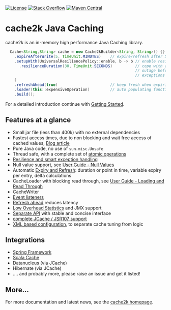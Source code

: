 [![License](https://x.h7e.eu/badges/xz/txt/license/apache)](https://www.apache.org/licenses/LICENSE-2.0.html)
[![Stack Overflow](https://x.h7e.eu/badges/xz/txt/stackoverflow/cache2k)](https://stackoverflow.com/questions/tagged/cache2k)
[![Maven Central](https://maven-badges.herokuapp.com/maven-central/org.cache2k/cache2k-core/badge.svg)](https://maven-badges.herokuapp.com/maven-central/org.cache2k/cache2k-core)

# cache2k Java Caching

cache2k is an in-memory high performance Java Caching library.

````java
  Cache<String,String> cache = new Cache2kBuilder<String, String>() {}
    .expireAfterWrite(5, TimeUnit.MINUTES)    // expire/refresh after 5 minutes
    .setupWith(UniversalResiliencePolicy::enable, b -> b // enable resilience policy
      .resilienceDuration(30, TimeUnit.SECONDS)          // cope with at most 30 seconds
                                                         // outage before propagating 
                                                         // exceptions
    )
    .refreshAhead(true)                       // keep fresh when expiring
    .loader(this::expensiveOperation)         // auto populating function
    .build();

````

For a detailed introduction continue with [Getting Started](https://cache2k.org/docs/latest/user-guide.html#getting-started).

## Features at a glance

 * Small jar file (less than 400k) with no external dependencies
 * Fastest access times, due to non blocking and wait free access of cached values, [Blog article](https://cruftex.net/2017/09/01/Java-Caching-Benchmarks-Part-3.html)
 * Pure Java code, no use of `sun.misc.Unsafe`
 * Thread safe, with a complete set of [atomic operations](https://cache2k.org/docs/latest/user-guide.html#atomic-operations)
 * [Resilience and smart exception handling](https://cache2k.org/docs/latest/user-guide.html#resilience) 
 * Null value support, see [User Guide - Null Values](https://cache2k.org/docs/latest/user-guide.html#null-values)
 * Automatic [Expiry and Refresh](https://cache2k.org/docs/latest/user-guide.html#expiry-and-refresh): duration or point in time, variable expiry per entry, delta calculations
 * CacheLoader with blocking read through, see [User Guide - Loading and Read Through](https://cache2k.org/docs/latest/user-guide.html#loading-read-through)
 * CacheWriter
 * [Event listeners](https://cache2k.org/docs/latest/user-guide.html#event-listeners)
 * [Refresh ahead](https://cache2k.org/docs/latest/user-guide.html#refresh-ahead) reduces latency
 * [Low Overhead Statistics](https://cache2k.org/docs/latest/user-guide.html#statistics) and JMX support
 * [Separate API](https://cache2k.org/docs/latest/apidocs/cache2k-api/index.html) with stable and concise interface
 * [complete JCache / JSR107 support](https://cache2k.org/docs/latest/user-guide.html#jcache)
 * [XML based configuration](https://cache2k.org/docs/latest/user-guide.html#xml-configuration), to separate cache tuning from logic

## Integrations

 * [Spring Framework](https://cache2k.org/docs/latest/user-guide.html#spring)
 * [Scala Cache](https://github.com/cb372/scalacache)
 * Datanucleus (via JCache)
 * Hibernate (via JCache)
 * .... and probably more, please raise an issue and get it listed! 

## More...

For more documentation and latest news, see the [cache2k homepage](https://cache2k.org).
